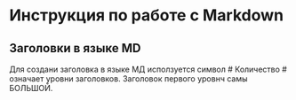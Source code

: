 # Инструкция по работе с Markdown #
## Заголовки в языке MD
Для создани заголовка в языке МД исползуется символ # Количество # означает уровни заголовков. Заголовок первого уровнч самы БОЛЬШОЙ.